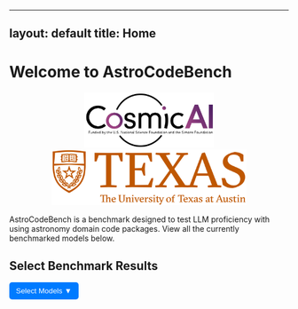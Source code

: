  ---
layout: default
title: Home
---

# Welcome to AstroCodeBench

<div style="text-align: center; margin-top: 20px;">
  <img src="assets/pics/cosmic_logo.png" alt="Logo" style="height: 100px; margin: 0 10px;">
  <img src="assets/pics/ut_logo.png" alt="Longhorn" style="height: 100px; margin: 0 10px;">
</div>

AstroCodeBench is a benchmark designed to test LLM proficiency with using astronomy domain code packages. View all the currently benchmarked models below.

<h2>Select Benchmark Results</h2>
<div style="position: relative; display: inline-block;">
  <button id="dropdown-btn" style="padding: 8px 12px; background-color: #007BFF; color: white; border: none; cursor: pointer; border-radius: 5px;">
    Select Models ▼
  </button>
  <div id="model-dropdown" style="display: none; position: absolute; background: white; border: 1px solid #ccc; width: 250px; max-height: 250px; overflow-y: auto;">
  </div>
</div>

<canvas id="benchmarkChart" width="800" height="400"></canvas>

<script src="https://cdn.jsdelivr.net/npm/chart.js"></script>
<script>
  let jsonBasePath = "{{ site.baseurl }}/assets/json/";
  const datasets = {
    "benchmark_results_old.json": "Old Benchmark",
    "benchmark_results_new.json": "Colloquial Query Benchmark"
  };

  let chartData = {
    labels: [],
    datasets: []
  };

  let colors = [
    "rgba(255, 99, 132, 0.5)", "rgba(54, 162, 235, 0.5)",
    "rgba(255, 206, 86, 0.5)", "rgba(75, 192, 192, 0.5)",
    "rgba(153, 102, 255, 0.5)", "rgba(255, 159, 64, 0.5)",
    "rgba(201, 203, 207, 0.5)"
  ];

  let borderColors = [
    "rgba(255, 99, 132, 1)", "rgba(54, 162, 235, 1)",
    "rgba(255, 206, 86, 1)", "rgba(75, 192, 192, 1)",
    "rgba(153, 102, 255, 1)", "rgba(255, 159, 64, 1)",
    "rgba(201, 203, 207, 1)"
  ];

  let usedColors = {}; 
  let currentColorIndex = 0;
  let allModels = {}; // Store model names and corresponding dataset

  let ctx = document.getElementById("benchmarkChart").getContext("2d");
  let benchmarkChart = new Chart(ctx, {
    type: "bar",
    data: chartData,
    options: {
      responsive: true,
      maintainAspectRatio: true,
      scales: { y: { beginAtZero: true } },
      plugins: {
        legend: { display: true },
        title: { display: true, text: "Benchmark Evaluation Metrics" }
      }
    }
  });

  const dropdownBtn = document.getElementById("dropdown-btn");
  const dropdownMenu = document.getElementById("model-dropdown");

  dropdownBtn.addEventListener("click", () => {
    dropdownMenu.style.display = dropdownMenu.style.display === "block" ? "none" : "block";
  });

  document.addEventListener("click", (event) => {
    if (!dropdownBtn.contains(event.target) && !dropdownMenu.contains(event.target)) {
      dropdownMenu.style.display = "none";
    }
  });

  async function populateDropdown() {
    dropdownMenu.innerHTML = "";
    allModels = {};

    for (const [file, datasetName] of Object.entries(datasets)) {
      try {
        const response = await fetch(jsonBasePath + file);
        const data = await response.json();
        
        data.forEach((item) => {
          let modelName = item.model?.model;
          if (modelName && !allModels[modelName]) {
            allModels[modelName] = datasetName;
          }
        });
      } catch (error) {
        console.error(`Error loading ${file}:`, error);
      }
    }

    for (const [model, dataset] of Object.entries(allModels)) {
      const label = document.createElement("label");
      label.style.display = "block";
      label.style.cursor = "pointer";
      label.style.padding = "5px";

      const checkbox = document.createElement("input");
      checkbox.type = "checkbox";
      checkbox.value = model;
      checkbox.style.marginRight = "5px";

      checkbox.addEventListener("change", function () {
        if (this.checked) {
          fetchAndProcessData(model, dataset);
        } else {
          removeModelFromChart(model);
        }
      });

      label.appendChild(checkbox);
      label.appendChild(document.createTextNode(`${model} (${dataset})`));
      dropdownMenu.appendChild(label);
    }
  }

  async function fetchAndProcessData(selectedModel, dataset) {
    let selectedFile = dataset === "Colloquial Query Benchmark" ? "benchmark_results_new.json" : "benchmark_results_old.json";
    
    try {
      const response = await fetch(jsonBasePath + selectedFile);
      const data = await response.json();

      if (chartData.datasets.some(ds => ds.label === selectedModel)) {
        console.warn(`${selectedModel} is already displayed.`);
        return;
      }

      if (!(selectedModel in usedColors)) {
        usedColors[selectedModel] = {
          backgroundColor: colors[currentColorIndex % colors.length],
          borderColor: borderColors[currentColorIndex % borderColors.length]
        };
        currentColorIndex++;
      }

      const modelData = data.filter((item) => item.model.model === selectedModel);

      const metrics = {
        direct_match: [], fuzzy_match: [], codebleu: [],
        codebertscore: [], codebertscore_rescaled: [],
        code_success: [], syntax_match_score: []
      };

      modelData.forEach((item) => {
        if (item.result) {
          item.result.forEach((result) => {
            if ("direct_match" in result && result.direct_match !== null) {
              metrics.direct_match.push(result.direct_match ? 1 : 0);
            }
            if ("fuzzy_match" in result && result.fuzzy_match !== null) {
              metrics.fuzzy_match.push(result.fuzzy_match / 100); 
            }
            if ("codebleu" in result && result.codebleu?.codebleu !== null) {
              metrics.codebleu.push(result.codebleu.codebleu);
            }
            if ("codebertscore" in result && result.codebertscore?.F1 !== null) {
              metrics.codebertscore.push(result.codebertscore.F1);
            }
            if ("codebertscore_rescaled" in result && result.codebertscore_rescaled?.F1 !== null) {
              metrics.codebertscore_rescaled.push(result.codebertscore_rescaled.F1);
            }
          });
        }

        if (item.result_summary) {
          if ("code_success" in item.result_summary) {
            metrics.code_success.push(item.result_summary.code_success);
          }
          if ("syntax_match_score" in item.result_summary) {
            metrics.syntax_match_score.push(item.result_summary.syntax_match_score);
          }
        }
      });

      const averages = {};
      for (const [key, values] of Object.entries(metrics)) {
        averages[key] = values.length
          ? values.reduce((sum, val) => sum + val, 0) / values.length
          : 0;
      }

      updateChart(selectedModel, averages);
    } catch (error) {
      console.error("Error fetching or processing JSON data:", error);
    }
  }

  function updateChart(selectedModel, averages) {
    if (chartData.labels.length === 0) {
      chartData.labels = Object.keys(averages);
    }
    
    chartData.datasets.push({
      label: selectedModel,
      data: Object.values(averages),
      backgroundColor: usedColors[selectedModel].backgroundColor,
      borderColor: usedColors[selectedModel].borderColor,
      borderWidth: 1
    });
    
    benchmarkChart.update();
  }

  function removeModelFromChart(selectedModel) {
    chartData.datasets = chartData.datasets.filter(ds => ds.label !== selectedModel);
    benchmarkChart.update();
  }

  populateDropdown();
</script>
